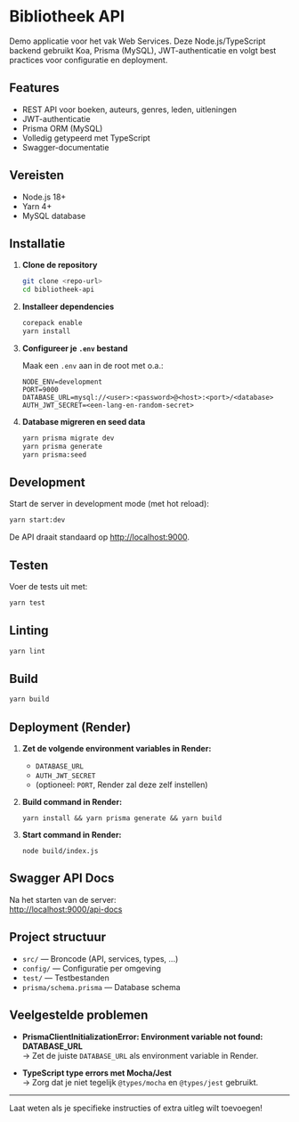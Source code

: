 
# Bibliotheek API

Demo applicatie voor het vak Web Services. Deze Node.js/TypeScript backend gebruikt Koa, Prisma (MySQL), JWT-authenticatie en volgt best practices voor configuratie en deployment.

## Features

- REST API voor boeken, auteurs, genres, leden, uitleningen
- JWT-authenticatie
- Prisma ORM (MySQL)
- Volledig getypeerd met TypeScript
- Swagger-documentatie

## Vereisten

- Node.js 18+
- Yarn 4+
- MySQL database

## Installatie

1. **Clone de repository**
	```sh
	git clone <repo-url>
	cd bibliotheek-api
	```

2. **Installeer dependencies**
	```sh
	corepack enable
	yarn install
	```

3. **Configureer je `.env` bestand**

	Maak een `.env` aan in de root met o.a.:
	```
	NODE_ENV=development
	PORT=9000
	DATABASE_URL=mysql://<user>:<password>@<host>:<port>/<database>
	AUTH_JWT_SECRET=<een-lang-en-random-secret>
	```

4. **Database migreren en seed data**
	```sh
	yarn prisma migrate dev
	yarn prisma generate
	yarn prisma:seed
	```

## Development

Start de server in development mode (met hot reload):

```sh
yarn start:dev
```

De API draait standaard op [http://localhost:9000](http://localhost:9000).

## Testen

Voer de tests uit met:

```sh
yarn test
```

## Linting

```sh
yarn lint
```

## Build

```sh
yarn build
```

## Deployment (Render)

1. **Zet de volgende environment variables in Render:**
	- `DATABASE_URL`
	- `AUTH_JWT_SECRET`
	- (optioneel: `PORT`, Render zal deze zelf instellen)

2. **Build command in Render:**
	```
	yarn install && yarn prisma generate && yarn build
	```

3. **Start command in Render:**
	```
	node build/index.js
	```

## Swagger API Docs

Na het starten van de server:  
[http://localhost:9000/api-docs](http://localhost:9000/api-docs)

## Project structuur

- `src/` — Broncode (API, services, types, ...)
- `config/` — Configuratie per omgeving
- `test/` — Testbestanden
- `prisma/schema.prisma` — Database schema

## Veelgestelde problemen

- **PrismaClientInitializationError: Environment variable not found: DATABASE_URL**  
  → Zet de juiste `DATABASE_URL` als environment variable in Render.

- **TypeScript type errors met Mocha/Jest**  
  → Zorg dat je niet tegelijk `@types/mocha` en `@types/jest` gebruikt.

---

Laat weten als je specifieke instructies of extra uitleg wilt toevoegen!
